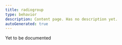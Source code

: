 ```yaml
---
title: radiogroup
type: behavior
description: Content page. Has no description yet.
autoGenerated: true
---
```


Yet to be documented